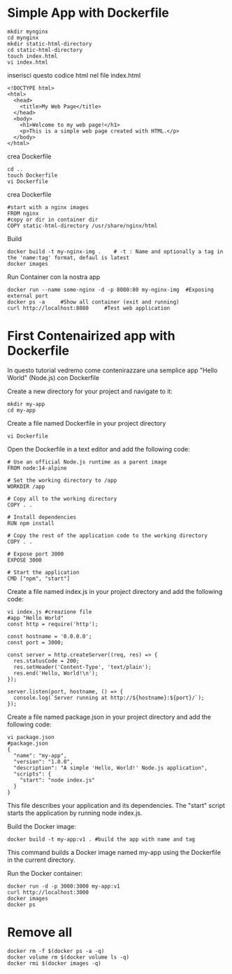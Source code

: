 # Simple App with Dockerfile


```shell
mkdir mynginx
cd mynginx
mkdir static-html-directory
cd static-html-directory
touch index.html
vi index.html
```
inserisci questo codice html nel file index.html
```shell
<!DOCTYPE html>
<html>
  <head>
    <title>My Web Page</title>
  </head>
  <body>
    <h1>Welcome to my web page!</h1>
    <p>This is a simple web page created with HTML.</p>
  </body>
</html>
```
crea Dockerfile
```shell
cd ..
touch Dockerfile 
vi Dockerfile
```
crea Dockerfile
```shell
#start with a nginx images  
FROM nginx
#copy or dir in container dir
COPY static-html-directory /usr/share/nginx/html 
```
Build
```shell
docker build -t my-nginx-img .    # -t : Name and optionally a tag in the 'name:tag' format, defaul is latest
docker images
```
Run Container con la nostra app
```shell
docker run --name some-nginx -d -p 8080:80 my-nginx-img  #Exposing external port
docker ps -a     #Show all container (exit and running)
curl http://localhost:8080     #Test web application
```

# First Contenairized app with Dockerfile
In questo tutorial vedremo come contenirazzare una semplice app "Hello World" (Node.js) con Dockerfile

Create a new directory for your project and navigate to it:
```shell
mkdir my-app
cd my-app
```
Create a file named Dockerfile in your project directory
```shell
vi Dockerfile
```
Open the Dockerfile in a text editor and add the following code:
```shell
# Use an official Node.js runtime as a parent image
FROM node:14-alpine

# Set the working directory to /app
WORKDIR /app

# Copy all to the working directory
COPY . .

# Install dependencies
RUN npm install

# Copy the rest of the application code to the working directory
COPY . .

# Expose port 3000
EXPOSE 3000

# Start the application
CMD ["npm", "start"]
```
Create a file named index.js in your project directory and add the following code:
```shell
vi index.js #creazione file
#app "Hello World"
const http = require('http');

const hostname = '0.0.0.0';
const port = 3000;

const server = http.createServer((req, res) => {
  res.statusCode = 200;
  res.setHeader('Content-Type', 'text/plain');
  res.end('Hello, World!\n');
});

server.listen(port, hostname, () => {
  console.log(`Server running at http://${hostname}:${port}/`);
});
```
Create a file named package.json in your project directory and add the following code:
```shell
vi package.json
#package.json
{
  "name": "my-app",
  "version": "1.0.0",
  "description": "A simple 'Hello, World!' Node.js application",
  "scripts": {
    "start": "node index.js"
  }
}
```

This file describes your application and its dependencies. The "start" script starts the application by running node index.js.

Build the Docker image:
```shell
docker build -t my-app:v1 . #build the app with name and tag
```
This command builds a Docker image named my-app using the Dockerfile in the current directory.

Run the Docker container:
```shell
docker run -d -p 3000:3000 my-app:v1
curl http://localhost:3000
docker images
docker ps
```
# Remove all
```shell
docker rm -f $(docker ps -a -q)
docker volume rm $(docker volume ls -q)
docker rmi $(docker images -q)
```
